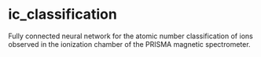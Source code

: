 # ic_classification
Fully connected neural network for the atomic number classification of ions observed in the ionization chamber of the PRISMA magnetic spectrometer.